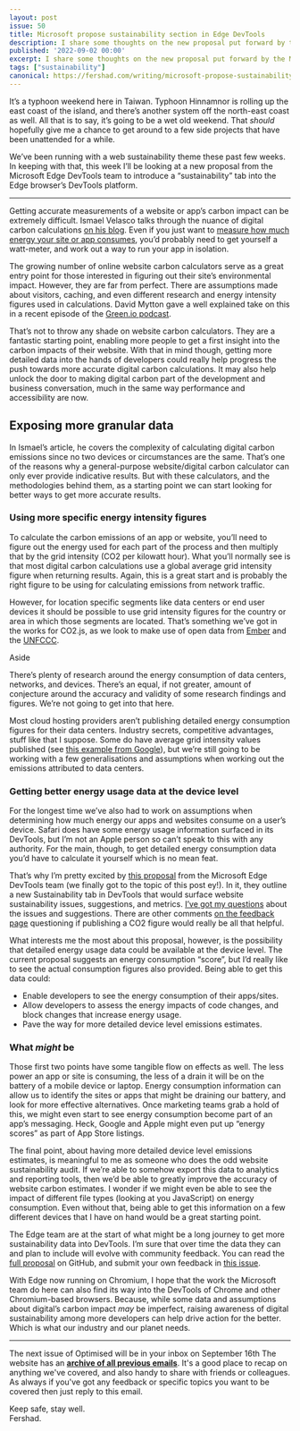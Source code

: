 ```yaml
---
layout: post
issue: 50
title: Microsoft propose sustainability section in Edge DevTools
description: I share some thoughts on the new proposal put forward by the MS Edge DevTools team for a new “Sustainability” tab to be included in the Edge browser’s DevTools.
published: '2022-09-02 00:00'
excerpt: I share some thoughts on the new proposal put forward by the MS Edge DevTools team for a new “Sustainability” tab to be included in the Edge browser’s DevTools.
tags: ["sustainability"]
canonical: https://fershad.com/writing/microsoft-propose-sustainability-section-in-edge-devtools/
---
```

It’s a typhoon weekend here in Taiwan. Typhoon Hinnamnor is rolling up the east coast of the island, and there’s another system off the north-east coast as well. All that is to say, it’s going to be a wet old weekend. That *should* hopefully give me a chance to get around to a few side projects that have been unattended for a while.

We’ve been running with a web sustainability theme these past few weeks. In keeping with that, this week I’ll be looking at a new proposal from the Microsoft Edge DevTools team to introduce a “sustainability” tab into the Edge browser’s DevTools platform.

***
<!-- # Microsoft propose sustainability section in Edge DevTools -->

Getting accurate measurements of a website or app’s carbon impact can be extremely difficult. Ismael Velasco talks through the nuance of digital carbon calculations [on his blog](https://ismaelvelasco.dev/emissions-in-1gb). Even if you just want to [measure how much energy your site or app consumes](https://greensoftware.foundation/articles/how-to-measure-the-energy-consumption-of-your-frontend-application?utm_source=pocket_mylist), you’d probably need to get yourself a watt-meter, and work out a way to run your app in isolation.

The growing number of online website carbon calculators serve as a great entry point for those interested in figuring out their site’s environmental impact. However, they are far from perfect. There are assumptions made about visitors, caching, and even different research and energy intensity figures used in calculations. David Mytton gave a well explained take on this in a recent episode of the [Green.io podcast](https://greenio.gaelduez.com/e/5nzm9wk8-ep6-david-mytton-bringing-reliable-and-transparent-information-to-green-it). 

That’s not to throw any shade on website carbon calculators. They are a fantastic starting point, enabling more people to get a first insight into the carbon impacts of their website. With that in mind though, getting more detailed data into the hands of developers could really help progress the push towards more accurate digital carbon calculations. It may also help unlock the door to making digital carbon part of the development and business conversation, much in the same way performance and accessibility are now.

## Exposing more granular data

In Ismael’s article, he covers the complexity of calculating digital carbon emissions since no two devices or circumstances are the same. That’s one of the reasons why a general-purpose website/digital carbon calculator can only ever provide indicative results. But with these calculators, and the methodologies behind them, as a starting point we can start looking for better ways to get more accurate results.

### Using more specific energy intensity figures

To calculate the carbon emissions of an app or website, you’ll need to figure out the energy used for each part of the process and then multiply that by the grid intensity (CO2 per kilowatt hour). What you’ll normally see is that most digital carbon calculations use a global average grid intensity figure when returning results. Again, this is a great start and is probably the right figure to be using for calculating emissions from network traffic. 

However, for location specific segments like data centers or end user devices it should be possible to use grid intensity figures for the country or area in which those segments are located. That’s something we’ve got in the works for CO2.js, as we look to make use of open data from [Ember](https://github.com/thegreenwebfoundation/co2.js/pull/69) and the [UNFCCC](https://github.com/thegreenwebfoundation/co2.js/issues/97).

<div class="callout">
<p class="h3 title">Aside</p>
<div><p>There’s plenty of research around the energy consumption of data centers, networks, and devices. There’s an equal, if not greater, amount of conjecture around the accuracy and validity of some research findings and figures. We’re not going to get into that here.</p>
</div>
</div>

Most cloud hosting providers aren’t publishing detailed energy consumption figures for their data centers. Industry secrets, competitive advantages, stuff like that I suppose. Some do have average grid intensity values published (see [this example from Google](https://cloud.google.com/sustainability/region-carbon#data)), but we’re still going to be working with a few generalisations and assumptions when working out the emissions attributed to data centers.

### Getting better energy usage data at the device level

For the longest time we’ve also had to work on assumptions when determining how much energy our apps and websites consume on a user’s device. Safari does have some energy usage information surfaced in its DevTools, but I’m not an Apple person so can’t speak to this with any authority. For the main, though, to get detailed energy consumption data you’d have to calculate it yourself which is no mean feat. 

That’s why I’m pretty excited by [this proposal](https://github.com/MicrosoftEdge/DevTools/blob/main/explainers/Sustainability/explainer.md) from the Microsoft Edge DevTools team (we finally got to the topic of this post ey!). In it, they outline a new Sustainability tab in DevTools that would surface website sustainability issues, suggestions, and metrics. [I’ve got my questions](https://github.com/MicrosoftEdge/DevTools/issues/92#issuecomment-1226711956) about the issues and suggestions. There are other comments [on the feedback page](https://github.com/MicrosoftEdge/DevTools/issues/92) questioning if publishing a CO2 figure would really be all that helpful. 

What interests me the most about this proposal, however, is the possibility that detailed energy usage data could be available at the device level. The current proposal suggests an energy consumption “score”, but I’d really like to see the actual consumption figures also provided. Being able to get this data could:

- Enable developers to see the energy consumption of their apps/sites.
- Allow developers to assess the energy impacts of code changes, and block changes that increase energy usage.
- Pave the way for more detailed device level emissions estimates.

### What *might* be

Those first two points have some tangible flow on effects as well. The less power an app or site is consuming, the less of a drain it will be on the battery of a mobile device or laptop. Energy consumption information can allow us to identify the sites or apps that might be draining our battery, and look for more effective alternatives. Once marketing teams grab a hold of this, we might even start to see energy consumption become part of an app’s messaging. Heck, Google and Apple might even put up “energy scores” as part of App Store listings.

The final point, about having more detailed device level emissions estimates, is meaningful to me as someone who does the odd website sustainability audit. If we’re able to somehow export this data to analytics and reporting tools, then we’d be able to greatly improve the accuracy of website carbon estimates. I wonder if we might even be able to see the impact of different file types (looking at you JavaScript) on energy consumption. Even without that, being able to get this information on a few different devices that I have on hand would be a great starting point.

The Edge team are at the start of what might be a long journey to get more sustainability data into DevTools. I’m sure that over time the data they can and plan to include will evolve with community feedback. You can read the [full proposal](https://github.com/MicrosoftEdge/DevTools/blob/main/explainers/Sustainability/explainer.md) on GitHub, and submit your own feedback in [this issue](https://github.com/MicrosoftEdge/DevTools/issues/92). 

With Edge now running on Chromium, I hope that the work the Microsoft team do here can also find its way into the DevTools of Chrome and other Chromium-based browsers. Because, while some data and assumptions about digital’s carbon impact *may* be imperfect, raising awareness of digital sustainability among more developers can help drive action for the better. Which is what our industry and our planet needs.

***

The next issue of Optimised will be in your inbox on September 16th The website has an **[archive of all previous emails](https://optimised.email/)**. It's a good place to recap on anything we've covered, and also handy to share with friends or colleagues. As always if you've got any feedback or specific topics you want to be covered then just reply to this email.

Keep safe, stay well.  
Fershad.